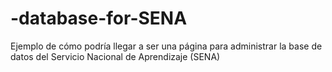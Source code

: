 # -database-for-SENA
Ejemplo de cómo podría llegar a ser una página para administrar la base de datos del Servicio Nacional de Aprendizaje (SENA)
